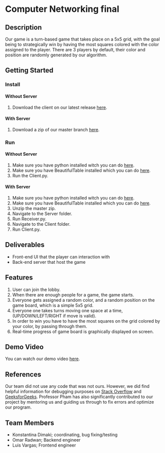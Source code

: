 # Computer Networking final
## Description
Our game is a turn-based game that takes place on a 5x5 grid, with the goal being to strategically win by having the most squares colored with the color assigned to the player. There are 3 players by default, their color and position are randomly generated by our algorithm. 
## Getting Started
### Install
#### Without Server
1. Download the client on our latest release [here](https://github.com/omarr321/FinalProjectCompNetworking/releases).
#### With Server
1. Download a zip of our master branch [here](https://github.com/omarr321/FinalProjectCompNetworking).
### Run
#### Without Server
1. Make sure you have python installed witch you can do [here](https://www.python.org/downloads/).
1. Make sure you have BeautifulTable installed which you can do [here](https://beautifultable.readthedocs.io/en/latest/install.html).
1. Run the Client.py.
#### With Server
1. Make sure you have python installed witch you can do [here](https://www.python.org/downloads/).
1. Make sure you have BeautifulTable installed which you can do [here](https://beautifultable.readthedocs.io/en/latest/install.html).
1. Unzip the master zip.
1. Navigate to the Server folder.
1. Run Receiver.py.
1. Navigate to the Client folder.
1. Run Client.py.
## Deliverables
- Front-end UI that the player can interaction with
- Back-end server that host the game
## Features
1. User can join the lobby.
1. When there are enough people for a game, the game starts.
1. Everyone gets assigned a random color, and a random position on the game board, which is a simple 5x5 grid.
1. Everyone one takes turns moving one space at a time, (UP/DOWN/LEFT/RIGHT if move is valid).
1. In order to win you have to have the most squares on the grid colored by your color, by passing through them.
1. Real-time progress of game board is graphically displayed on screen.
## Demo Video
You can watch our demo video [here](https://youtu.be/RF2u6ZBb570).
## References
Our team did not use any code that was not ours. However, we did find helpful information for debugging purposes on [Stack Overflow](https://stackoverflow.com/) and [GeeksforGeeks](https://www.geeksforgeeks.org/). Professor Pham has also significantly contributed to our project by mentoring us and guiding us through to fix errors and optimize our program.
## Team Members
- Konstantina Dimaki; coordinating, bug fixing/testing
- Omar Radwan; Backend engineer
- Luis Vargas; Frontend engineer
